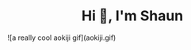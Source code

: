 <h1 align="center">Hi 👋, I'm Shaun</h1>
<p align="left"></p>
![a really cool aokiji gif](aokiji.gif)
